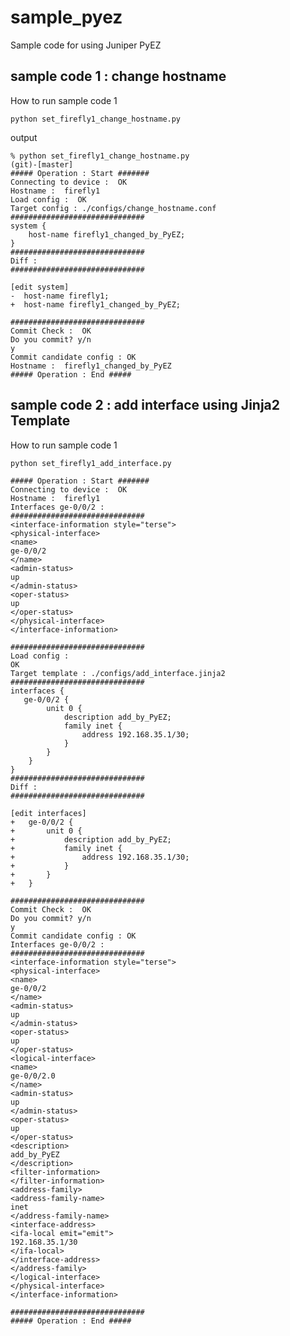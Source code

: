 # sample_pyez
Sample code for using Juniper PyEZ


## sample code 1 : change hostname
How to run sample code 1

```
python set_firefly1_change_hostname.py
```

output

```                                                                                                                                                   (git)-[master]
% python set_firefly1_change_hostname.py                                                                                                                                                 (git)-[master]
##### Operation : Start #######
Connecting to device :  OK
Hostname :  firefly1
Load config :  OK
Target config : ./configs/change_hostname.conf
##############################
system {
    host-name firefly1_changed_by_PyEZ;
}
##############################
Diff :
##############################

[edit system]
-  host-name firefly1;
+  host-name firefly1_changed_by_PyEZ;

##############################
Commit Check :  OK
Do you commit? y/n
y
Commit candidate config : OK
Hostname :  firefly1_changed_by_PyEZ
##### Operation : End #####
```

## sample code 2 : add interface using Jinja2 Template

How to run sample code 1

```
python set_firefly1_add_interface.py 
```

```                                                                                                                                                      (git)-[master]
##### Operation : Start #######
Connecting to device :  OK
Hostname :  firefly1
Interfaces ge-0/0/2 :
##############################
<interface-information style="terse">
<physical-interface>
<name>
ge-0/0/2
</name>
<admin-status>
up
</admin-status>
<oper-status>
up
</oper-status>
</physical-interface>
</interface-information>

##############################
Load config :
OK
Target template : ./configs/add_interface.jinja2
##############################
interfaces {
   ge-0/0/2 {
        unit 0 {
            description add_by_PyEZ;
            family inet {
                address 192.168.35.1/30;
            }
        }
    }
}
##############################
Diff :
##############################

[edit interfaces]
+   ge-0/0/2 {
+       unit 0 {
+           description add_by_PyEZ;
+           family inet {
+               address 192.168.35.1/30;
+           }
+       }
+   }

##############################
Commit Check :  OK
Do you commit? y/n
y
Commit candidate config : OK
Interfaces ge-0/0/2 :
##############################
<interface-information style="terse">
<physical-interface>
<name>
ge-0/0/2
</name>
<admin-status>
up
</admin-status>
<oper-status>
up
</oper-status>
<logical-interface>
<name>
ge-0/0/2.0
</name>
<admin-status>
up
</admin-status>
<oper-status>
up
</oper-status>
<description>
add_by_PyEZ
</description>
<filter-information>
</filter-information>
<address-family>
<address-family-name>
inet
</address-family-name>
<interface-address>
<ifa-local emit="emit">
192.168.35.1/30
</ifa-local>
</interface-address>
</address-family>
</logical-interface>
</physical-interface>
</interface-information>

##############################
##### Operation : End #####

```